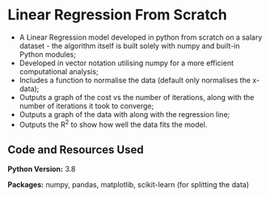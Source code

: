 # Linear Regression From Scratch
* A Linear Regression model developed in python from scratch on a salary dataset - the algorithm itself is built solely with numpy and built-in Python modules;
* Developed in vector notation utilising numpy for a more efficient computational analysis;
* Includes a function to normalise the data (default only normalises the x-data);
* Outputs a graph of the cost vs the number of iterations, along with the number of iterations it took to converge;
* Outputs a graph of the data with along with the regression line;
* Outputs the $\text{R}^2$ to show how well the data fits the model.

## Code and Resources Used
**Python Version:** 3.8

**Packages:** numpy, pandas, matplotlib, scikit-learn (for splitting the data)
